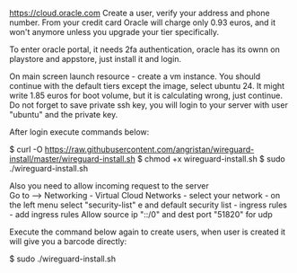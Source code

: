 https://cloud.oracle.com 
Create a user, verify your address and phone number. From your credit card Oracle will charge only 0.93 euros, and it won't anymore unless you upgrade your tier specifically. 

To enter oracle portal, it needs 2fa authentication, oracle has its ownn on playstore and appstore, just install it and login. 

On main screen launch resource - create a vm instance. 
You should continue with the default tiers except the image, select ubuntu 24. It might write 1.85 euros for boot volume, but it is calculating wrong, just continue. 
Do not forget to save private ssh key, you will login to your server with user "ubuntu" and the private key. 



After login execute commands below: 

$ curl -O https://raw.githubusercontent.com/angristan/wireguard-install/master/wireguard-install.sh
$ chmod +x wireguard-install.sh
$ sudo ./wireguard-install.sh


Also you need to allow incoming request to the server  
Go to  --> Networking - Virtual Cloud Networks - select your network - on the left menu select  "security-list" e and  default security list  - ingress rules - add ingress rules 
Allow  source ip "::/0" and dest port "51820" for udp

Execute the command below again to create users, when user is created it will give you a barcode directly: 

$ sudo ./wireguard-install.sh 
